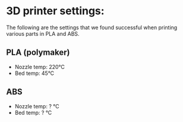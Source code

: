 # 3D printer settings:

The following are the settings that we found successful when printing various parts in PLA and ABS.

## PLA (polymaker)
- Nozzle temp: 220&deg;C
- Bed temp: 45&deg;C

## ABS
- Nozzle temp: ? &deg;C
- Bed temp: ? &deg;C
